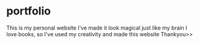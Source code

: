# portfolio
This is my personal website
I've made it look magical just like my brain
I love books, so I've used my creativity and made this website
Thankyou>>
